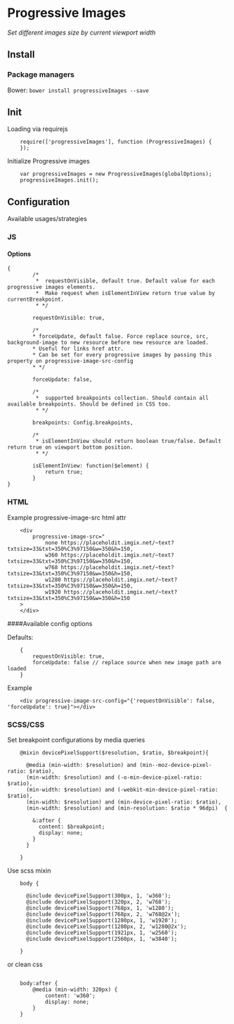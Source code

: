 # Progressive Images

_Set different images size by current viewport width_

## Install

### Package managers

Bower: `bower install progressiveImages --save`

## Init

Loading via requirejs

```
    require(['progressiveImages'], function (ProgressiveImages) {
    });

```

Initialize Progressive images

```
    var progressiveImages = new ProgressiveImages(globalOptions);
    progressiveImages.init();

```

## Configuration

Available usages/strategies

### JS

#### Options
```
{
        /*
         *  requestOnVisible, default true. Default value for each progressive images elements.
         *  Make request when isElementInView return true value by currentBreakpoint.
         * */

        requestOnVisible: true,

        /*
        * forceUpdate, default false. Force replace source, src, background-image to new resource before new resource are loaded.
        * Useful for links href attr.
        * Can be set for every progressive images by passing this property on progressive-image-src-config
        * */

        forceUpdate: false,

        /*
         *  supported breakpoints collection. Should contain all available breakpoints. Should be defined in CSS too.
         * */

        breakpoints: Config.breakpoints,

        /*
         * isElementInView should return boolean true/false. Default return true on viewport bottom position.
         * */

        isElementInView: function($element) {
            return true;
        }
}

```

### HTML

Example progressive-image-src html attr

```
    <div
        progressive-image-src="
            none https://placeholdit.imgix.net/~text?txtsize=33&txt=350%C3%97150&w=350&h=150,
            w360 https://placeholdit.imgix.net/~text?txtsize=33&txt=350%C3%97150&w=350&h=150,
            w768 https://placeholdit.imgix.net/~text?txtsize=33&txt=350%C3%97150&w=350&h=150,
            w1280 https://placeholdit.imgix.net/~text?txtsize=33&txt=350%C3%97150&w=350&h=150,
            w1920 https://placeholdit.imgix.net/~text?txtsize=33&txt=350%C3%97150&w=350&h=150
    >
    </div>

```

####Available config options

Defaults:

```
    {
        requestOnVisible: true,
        forceUpdate: false // replace source when new image path are loaded
    }
```

Example

```
    <div progressive-image-src-config="{'requestOnVisible': false, 'forceUpdate': true}"></div>

```

### SCSS/CSS

Set breakpoint configurations by media queries

```
    @mixin devicePixelSupport($resolution, $ratio, $breakpoint){

      @media (min-width: $resolution) and (min--moz-device-pixel-ratio: $ratio),
      (min-width: $resolution) and (-o-min-device-pixel-ratio: $ratio),
      (min-width: $resolution) and (-webkit-min-device-pixel-ratio: $ratio),
      (min-width: $resolution) and (min-device-pixel-ratio: $ratio),
      (min-width: $resolution) and (min-resolution: $ratio * 96dpi)  {

        &:after {
          content: $breakpoint;
          display: none;
        }
      }

    }

```

Use scss mixin

```
    body {

      @include devicePixelSupport(300px, 1, 'w360');
      @include devicePixelSupport(320px, 2, 'w768');
      @include devicePixelSupport(768px, 1, 'w1280');
      @include devicePixelSupport(768px, 2, 'w768@2x');
      @include devicePixelSupport(1280px, 1, 'w1920');
      @include devicePixelSupport(1280px, 2, 'w1280@2x');
      @include devicePixelSupport(1921px, 1, 'w2560');
      @include devicePixelSupport(2560px, 1, 'w3840');

    }

```
or clean css

```

    body:after {
        @media (min-width: 320px) {
            content: 'w360';
            display: none;
        }
    }

```

